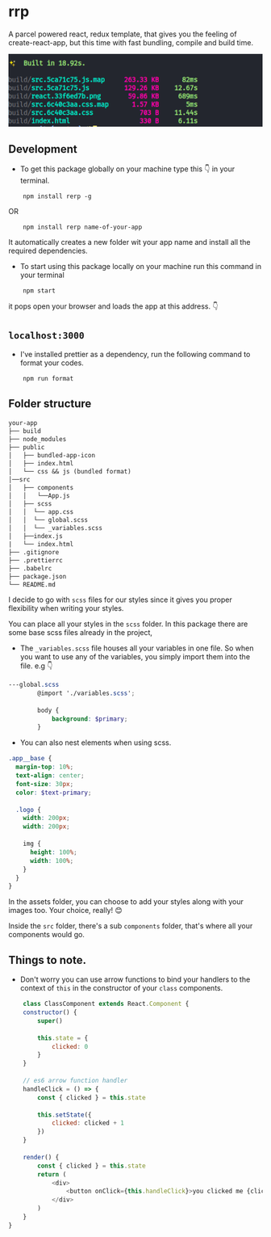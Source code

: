 # rrp
A parcel powered react, redux template, that gives you the feeling of create-react-app, but this time with fast bundling, compile and build time.

![build-stats](src/assets/build.png)


## Development

- To get this package globally on your machine type this 👇 in your terminal.
```npm
    npm install rerp -g
```
OR 

```npm
    npm install rerp name-of-your-app
```
It automatically creates a new folder wit your app name and install all the required dependencies.

- To start using this package locally on your machine run this command in your terminal
```npm 
    npm start
```
it pops open your browser and loads the app at this address. :point_down:
## `localhost:3000`

- I've installed prettier as a dependency, run the following command to format your codes.
```npm
    npm run format
```

## Folder structure
```
your-app
├── build
├── node_modules
├── public
│   ├── bundled-app-icon
│   ├── index.html
│   └── css && js (bundled format)
│──src
│   ├── components
│   │   └──App.js 
│   ├── scss
│   │  └── app.css
│   │  └── global.scss
│   │  └── _variables.scss
│   ├──index.js
|   └── index.html
├── .gitignore
├── .prettierrc
├── .babelrc
├── package.json
└── README.md
``` 



I decide to go with `scss` files for our styles since it gives you proper flexibility when writing your styles.

You can place all your styles in the `scss` folder. In this package there are some base scss files already in the project,

- The `_variables.scss` file houses all your variables in one file. So when you want to use any of the variables, you simply import them into the file. e.g 👇

```scss
---global.scss
        @import './variables.scss';

        body {
            background: $primary;
        }
```
- You can also nest elements when using scss.

```scss
.app__base {
  margin-top: 10%;
  text-align: center;
  font-size: 30px;
  color: $text-primary;

  .logo {
    width: 200px;
    width: 200px;

    img {
      height: 100%;
      width: 100%;
    }
  }
}  
```

In the assets folder, you can choose to add your styles along with your images too. Your choice, really! 😊

Inside the `src` folder, there's a sub `components` folder, that's where all your components would go.

## Things to note.
- Don't worry you can use arrow functions to bind your handlers to the context of `this` in the constructor of your `class` components.

```javascript
    class ClassComponent extends React.Component {
    constructor() {
        super()

        this.state = {
            clicked: 0
        }
    }

    // es6 arrow function handler
    handleClick = () => {
        const { clicked } = this.state

        this.setState({
            clicked: clicked + 1
        })
    }

    render() {
        const { clicked } = this.state
        return (
            <div>
                <button onClick={this.handleClick}>you clicked me {clicked} times</button>
            </div>
        )
    }
}
```

